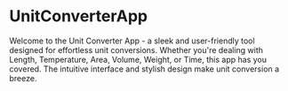 # UnitConverterApp
Welcome to the Unit Converter App - a sleek and user-friendly tool designed for effortless unit conversions. Whether you're dealing with Length, Temperature, Area, Volume, Weight, or Time, this app has you covered. The intuitive interface and stylish design make unit conversion a breeze.
